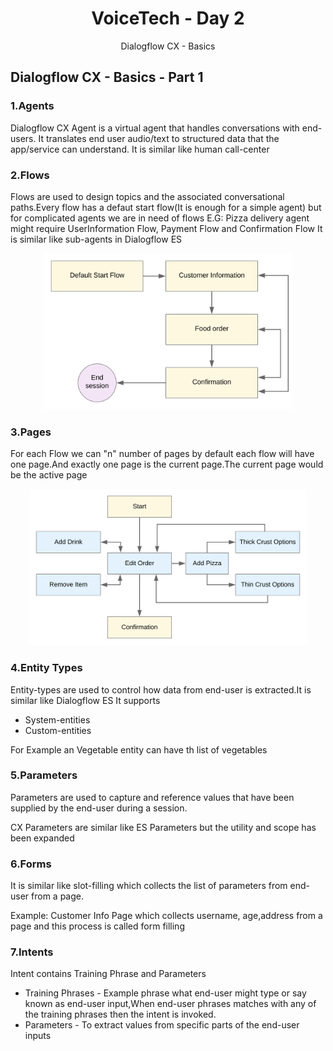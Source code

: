 <div align="center">
  <h1>VoiceTech - Day 2</h1>
  <p>Dialogflow CX - Basics</p>
</div>

<h2>Dialogflow CX - Basics - Part 1</h2>

### 1.Agents

Dialogflow CX Agent is a virtual agent that handles conversations with end-users. It translates end user audio/text to structured data that the app/service can understand. It is similar like human call-center

### 2.Flows

Flows are used to design topics and the associated conversational paths.Every flow has a defaut start flow(It is enough for a simple agent) but for complicated agents we are in need of flows E.G: Pizza delivery agent might require UserInformation Flow, Payment Flow and Confirmation Flow
It is similar like sub-agents in Dialogflow ES

<div align="center">
  <img src="../../assets/day2/cx-flow.svg" alt="voicetech" height="250">
</div>

### 3.Pages

For each Flow we can "n" number of pages by default each flow will have one page.And exactly one page is the current page.The current page would be the active page

<div align="center">
  <img src="../../assets/day2/cx-page.svg" alt="voicetech" height="250">
</div>

### 4.Entity Types

Entity-types are used to control how data from end-user is extracted.It is similar like Dialogflow ES
It supports 
   * System-entities
   * Custom-entities

For Example an Vegetable entity can have th list of vegetables

### 5.Parameters

Parameters are used to capture and reference values that have been supplied by the end-user during a session.

CX Parameters are similar like ES Parameters but the utility and scope has been expanded

### 6.Forms

It is similar like slot-filling which collects the list of parameters from end-user from a page.

Example: Customer Info Page which collects username, age,address from a page and this process is called form filling

### 7.Intents

Intent contains Training Phrase and Parameters 

* Training Phrases - Example phrase what end-user might type or say known as end-user input,When end-user phrases matches with any of the training phrases then the intent is invoked.
* Parameters - To extract values from specific parts of the end-user inputs